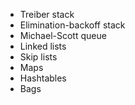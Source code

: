 - Treiber stack
- Elimination-backoff stack
- Michael-Scott queue
- Linked lists
- Skip lists
- Maps
- Hashtables
- Bags